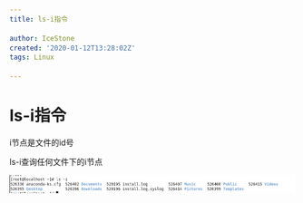 ```yaml
---
title: ls-i指令

author: IceStone
created: '2020-01-12T13:28:02Z'
tags: Linux

---
```


# ls-i指令

i节点是文件的id号

ls-i查询任何文件下的i节点

![](images/7aa5aca5-2b38-4482-982c-b44ec3bf1732.png) 

 
 
 


